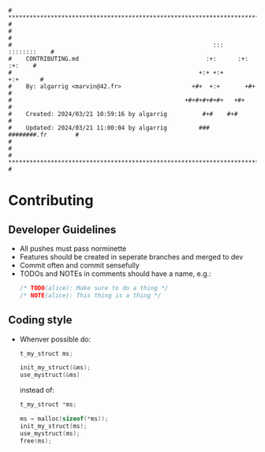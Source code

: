 ```
# **************************************************************************** #
#                                                                              #
#                                                         :::      ::::::::    #
#    CONTRIBUTING.md                                    :+:      :+:    :+:    #
#                                                     +:+ +:+         +:+      #
#    By: algarrig <marvin@42.fr>                    +#+  +:+       +#+         #
#                                                 +#+#+#+#+#+   +#+            #
#    Created: 2024/03/21 10:59:16 by algarrig          #+#    #+#              #
#    Updated: 2024/03/21 11:00:04 by algarrig         ###   ########.fr        #
#                                                                              #
# **************************************************************************** #
```

# Contributing

## Developer Guidelines

- All pushes must pass norminette
- Features should be created in seperate branches and merged to dev
- Commit often and commit sensefully
- TODOs and NOTEs in comments should have a name, e.g.:
  ```c
  /* TODO(alice): Make sure to do a thing */
  /* NOTE(alice): This thing is a thing */
  ```

## Coding style

- Whenver possible do:

  ```c
  t_my_struct ms;

  init_my_struct(&ms);
  use_mystruct(&ms)
  ```

  instead of:

  ```c
  t_my_struct *ms;

  ms = malloc(sizeof(*ms));
  init_my_struct(ms);
  use_mystruct(ms);
  free(ms);
  ```
